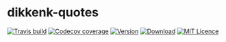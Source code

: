 # dikkenk-quotes

[![Travis build](https://img.shields.io/travis/popovkov57/dikkenk-quotes.svg)]()
[![Codecov coverage](https://img.shields.io/codecov/c/github/popovkov57/dikkenk-quotes.svg)]()
[![Version](https://img.shields.io/npm/v/dikkenek-quotes.svg)]()
[![Download](https://img.shields.io/npm/dm/dikkenek-quotes.svg)]()
[![MIT Licence](https://img.shields.io/npm/l/dikkenek-quotes.svg)]()
